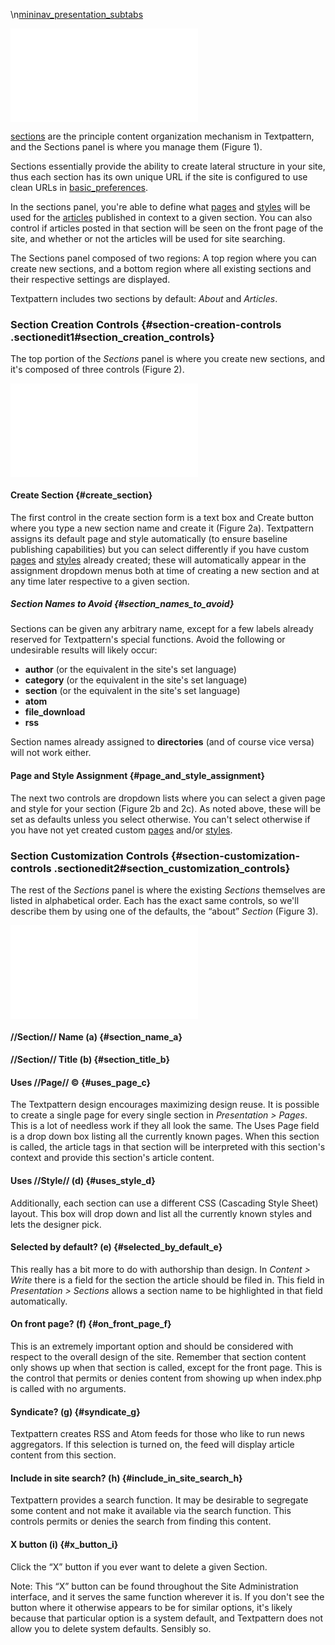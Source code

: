 \\n[mininav_presentation_subtabs](/home/www/zendstudio/dokuwiki/bin/lib/exe/fetch.php?id=&media=mininav_presentation_subtabs)

[![](/home/www/zendstudio/dokuwiki/bin/lib/exe/fetch.php?media=file:sections-tab.png)](/home/www/zendstudio/dokuwiki/bin/lib/exe/detail.php?id=&media=file:sections-tab.png)

[sections](/home/www/zendstudio/dokuwiki/bin/doku.php?id=sections) are
the principle content organization mechanism in Textpattern, and the
Sections panel is where you manage them (Figure 1).

Sections essentially provide the ability to create lateral structure in
your site, thus each section has its own unique URL if the site is
configured to use clean URLs in
[basic_preferences](/home/www/zendstudio/dokuwiki/bin/doku.php?id=basic_preferences).

In the sections panel, you're able to define what
[pages](/home/www/zendstudio/dokuwiki/bin/doku.php?id=pages) and
[styles](/home/www/zendstudio/dokuwiki/bin/doku.php?id=styles) will be
used for the
[articles](/home/www/zendstudio/dokuwiki/bin/doku.php?id=articles)
published in context to a given section. You can also control if
articles posted in that section will be seen on the front page of the
site, and whether or not the articles will be used for site searching.

The Sections panel composed of two regions: A top region where you can
create new sections, and a bottom region where all existing sections and
their respective settings are displayed.

Textpattern includes two sections by default: *About* and *Articles*.

### Section Creation Controls {#section-creation-controls .sectionedit1#section_creation_controls}

The top portion of the *Sections* panel is where you create new
sections, and it's composed of three controls (Figure 2).

[![](/home/www/zendstudio/dokuwiki/bin/lib/exe/fetch.php?media=file:prefs-sections-new.png)](/home/www/zendstudio/dokuwiki/bin/lib/exe/detail.php?id=&media=file:prefs-sections-new.png)

#### Create Section {#create_section}

The first control in the create section form is a text box and Create
button where you type a new section name and create it (Figure 2a).
Textpattern assigns its default page and style automatically (to ensure
baseline publishing capabilities) but you can select differently if you
have custom [pages](/home/www/zendstudio/dokuwiki/bin/doku.php?id=pages)
and [styles](/home/www/zendstudio/dokuwiki/bin/doku.php?id=styles)
already created; these will automatically appear in the assignment
dropdown menus both at time of creating a new section and at any time
later respective to a given section.

##### Section Names to Avoid {#section_names_to_avoid}

Sections can be given any arbitrary name, except for a few labels
already reserved for Textpattern's special functions. Avoid the
following or undesirable results will likely occur:

-   **author** (or the equivalent in the site's set language)
-   **category** (or the equivalent in the site's set language)
-   **section** (or the equivalent in the site's set language)
-   **atom**
-   **file_download**
-   **rss**

Section names already assigned to **directories** (and of course vice
versa) will not work either.

#### Page and Style Assignment {#page_and_style_assignment}

The next two controls are dropdown lists where you can select a given
page and style for your section (Figure 2b and 2c). As noted above,
these will be set as defaults unless you select otherwise. You can't
select otherwise if you have not yet created custom
[pages](/home/www/zendstudio/dokuwiki/bin/doku.php?id=pages) and/or
[styles](/home/www/zendstudio/dokuwiki/bin/doku.php?id=styles).

### Section Customization Controls {#section-customization-controls .sectionedit2#section_customization_controls}

The rest of the *Sections* panel is where the existing *Sections*
themselves are listed in alphabetical order. Each has the exact same
controls, so we'll describe them by using one of the defaults, the
“about” *Section* (Figure 3).

[![](/home/www/zendstudio/dokuwiki/bin/lib/exe/fetch.php?media=file:prefs-sections-existing.png)](/home/www/zendstudio/dokuwiki/bin/lib/exe/detail.php?id=&media=file:prefs-sections-existing.png)

#### //Section// Name (a) {#section_name_a}

#### //Section// Title (b) {#section_title_b}

#### Uses //Page// © {#uses_page_c}

The Textpattern design encourages maximizing design reuse. It is
possible to create a single page for every single section in
*Presentation &gt; Pages*. This is a lot of needless work if they all
look the same. The Uses Page field is a drop down box listing all the
currently known pages. When this section is called, the article tags in
that section will be interpreted with this section's context and provide
this section's article content.

#### Uses //Style// (d) {#uses_style_d}

Additionally, each section can use a different CSS (Cascading Style
Sheet) layout. This box will drop down and list all the currently known
styles and lets the designer pick.

#### Selected by default? (e) {#selected_by_default_e}

This really has a bit more to do with authorship than design. In
*Content &gt; Write* there is a field for the section the article should
be filed in. This field in *Presentation &gt; Sections* allows a section
name to be highlighted in that field automatically.

#### On front page? (f) {#on_front_page_f}

This is an extremely important option and should be considered with
respect to the overall design of the site. Remember that section content
only shows up when that section is called, except for the front page.
This is the control that permits or denies content from showing up when
index.php is called with no arguments.

#### Syndicate? (g) {#syndicate_g}

Textpattern creates RSS and Atom feeds for those who like to run news
aggregators. If this selection is turned on, the feed will display
article content from this section.

#### Include in site search? (h) {#include_in_site_search_h}

Textpattern provides a search function. It may be desirable to segregate
some content and not make it available via the search function. This
controls permits or denies the search from finding this content.

#### X button (i) {#x_button_i}

Click the “X” button if you ever want to delete a given Section.

Note: This “X” button can be found throughout the Site Administration
interface, and it serves the same function wherever it is. If you don't
see the button where it otherwise appears to be for similar options,
it's likely because that particular option is a system default, and
Textpattern does not allow you to delete system defaults. Sensibly so.
